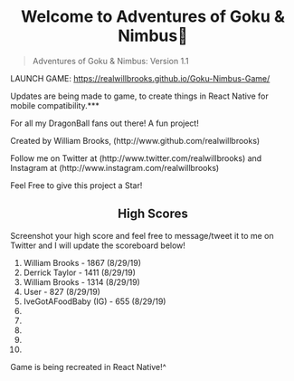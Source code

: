 <h1 align="center">Welcome to Adventures of Goku & Nimbus👋</h1>

> Adventures of Goku & Nimbus: Version 1.1

LAUNCH GAME: https://realwillbrooks.github.io/Goku-Nimbus-Game/

<p> Updates are being made to game, to create things in React Native for mobile compatibility.*** </p>

<p> For all my DragonBall fans out there! A fun project!</p>

<p> Created by William Brooks, (http://www.github.com/realwillbrooks) </p>

<p> Follow me on Twitter at (http://www.twitter.com/realwillbrooks) and Instagram at (http://www.instagram.com/realwillbrooks) </p>

Feel Free to give this project a Star!

<h2 align="center"> High Scores </h2>

<p> Screenshot your high score and feel free to message/tweet it to me on Twitter and I will update the scoreboard below! </p>

1. William Brooks - 1867 (8/29/19)
2. Derrick Taylor - 1411 (8/29/19)
3. William Brooks - 1314 (8/29/19)
4. User - 827 (8/29/19)
5. IveGotAFoodBaby (IG) - 655 (8/29/19)
6.
7.
8.
9.
10.

<p> Game is being recreated in React Native!^</p>
